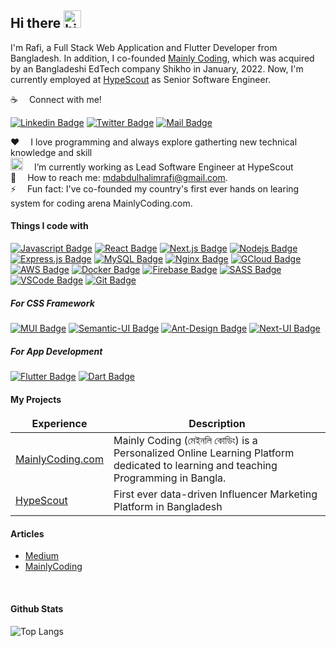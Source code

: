 ## Hi there <img src="https://user-images.githubusercontent.com/1303154/88677602-1635ba80-d120-11ea-84d8-d263ba5fc3c0.gif" width="28px" height="28px" alt="hi"/>

I'm Rafi, a Full Stack Web Application and Flutter Developer from Bangladesh. In addition, I co-founded [Mainly Coding](https://mainlycoding.com), which was acquired by an Bangladeshi EdTech company Shikho in January, 2022. Now, I'm currently employed at [HypeScout](https://www.hypescout.co) as Senior Software Engineer.

:coffee: &emsp;Connect with me! 

[![Linkedin Badge](https://img.shields.io/badge/LinkedIn-0077B5?style=for-the-badge&logo=linkedin&logoColor=white)](https://www.linkedin.com/in/md-abdul-halim-rafi/) [![Twitter Badge](https://img.shields.io/badge/Twitter-1DA1F2?style=for-the-badge&logo=twitter&logoColor=white)](https://twitter.com/AbdulHalimRafi) [![Mail Badge](https://img.shields.io/badge/Gmail-D14836?style=for-the-badge&logo=gmail&logoColor=white)](mailto:mdabdulhalimrafi@gmail.com)


:hearts: &emsp;I love programming and always explore gatherting new technical knowledge and skill <br/>
<img src="https://emojipedia-us.s3.dualstack.us-west-1.amazonaws.com/thumbs/72/facebook/230/man-tipping-hand-type-1-2_1f481-1f3fb-200d-2642-fe0f.png" alt="man hand raise emo" height="20px" /> &emsp;I’m currently working as Lead Software Engineer at HypeScout <br/>
:e-mail: &emsp;How to reach me: mdabdulhalimrafi@gmail.com.<br/>
⚡ &emsp;Fun fact: I've co-founded my country's first ever hands on learing system for coding arena MainlyCoding.com.

#### Things I code with

[![Javascript Badge](https://img.shields.io/badge/-Javascript-F0DB4F?style=for-the-badge&labelColor=black&logo=javascript&logoColor=F0DB4F)](#) [![React Badge](https://img.shields.io/badge/-React-61DBFB?style=for-the-badge&labelColor=black&logo=react&logoColor=61DBFB)](#) [![Next.js Badge](https://img.shields.io/badge/next.js-000000?style=for-the-badge&logo=nextdotjs&logoColor=white)](#) [![Nodejs Badge](https://img.shields.io/badge/-Nodejs-3C873A?style=for-the-badge&labelColor=black&logo=node.js&logoColor=3C873A)](#) [![Express.js Badge](https://img.shields.io/badge/Express.js-000000?style=for-the-badge&logo=express&logoColor=white)](#) [![MySQL Badge](https://img.shields.io/badge/MySQL-FF5252?style=for-the-badge&logo=mysql&logoColor=FF5252&labelColor=FFFFFF)](#) [![Nginx Badge](https://img.shields.io/badge/nginx-41B33E?style=for-the-badge&logo=nginx&logoColor=FFFFFF)](#) [![GCloud Badge](https://img.shields.io/badge/google%20cloud-E34133?style=for-the-badge&logo=googlecloud&logoColor=E34133&labelColor=FFFFFF)](#) [![AWS Badge](https://img.shields.io/badge/-aws-252F3E?style=for-the-badge&labelColor=FF9900&logo=amazon&logoColor=252F3E)](#) [![Docker Badge](https://img.shields.io/badge/DOCKER-52B6FF?style=for-the-badge&logo=docker&logoColor=FFFFFF)](#) [![Firebase Badge](https://img.shields.io/badge/-Firebase-FFCB2B?style=for-the-badge&labelColor=f9f9f9&logo=firebase&logoColor=F5820C)](#) [![SASS Badge](https://img.shields.io/badge/Sass-CC6699?style=for-the-badge&logo=sass&logoColor=white)](#) [![VSCode Badge](https://img.shields.io/badge/Visual_Studio-5C2D91?style=for-the-badge&logo=visual%20studio&logoColor=white)](#) [![Git Badge](https://img.shields.io/badge/Git-F05032?style=for-the-badge&logo=git&logoColor=white)](#)

##### For CSS Framework
[![MUI Badge](https://img.shields.io/badge/mui-0E93E6?style=for-the-badge&logo=mui&logoColor=0E93E6&labelColor=FFFFFF)](#)
[![Semantic-UI Badge](https://img.shields.io/badge/semantic%20ui-35BCB2?style=for-the-badge&logo=semanticui&logoColor=FFFFFF)](#)
[![Ant-Design Badge](https://img.shields.io/badge/ant%20design-1990FF?style=for-the-badge&logo=antdesign&logoColor=FFF&labelColor=F54054)](#)
[![Next-UI Badge](https://img.shields.io/badge/next%20ui-FFF?style=for-the-badge&logo=nextuirg&logoColor=000)](#)

##### For App Development
[![Flutter Badge](https://img.shields.io/badge/flutter-00D1FF?style=for-the-badge&logo=flutter&logoColor=00D1FF&labelColor=FFFFFF)](#)
[![Dart Badge](https://img.shields.io/badge/dart-00B4ED?style=for-the-badge&logo=dart&logoColor=FFFFFF)](#)

#### My Projects

<table>
  <thead align="center">
    <tr border: none;>
      <td><b>Experience</b></td>
      <td><b>Description</b></td>
    </tr>
  </thead>
  <tbody>
    <tr>
      <td><a href="https://mainlycoding.com" target="_blank">MainlyCoding.com</td>
      <td>Mainly Coding (মেইনলি কোডিং) is a Personalized Online Learning Platform dedicated to learning and teaching Programming in Bangla.</td>
    </tr>
    <tr>
      <td><a href="https://www.hypescout.co" target="_blank">HypeScout</a></td>
      <td>First ever data-driven Influencer Marketing Platform in Bangladesh</td>
    </tr>
  </tbody>
</table>

#### Articles

- [Medium](https://mdabdulhalimrafi.medium.com/)
- [MainlyCoding](https://mainlycoding.com/profile/@md-abdul-halim-rafi)


<br >

#### Github Stats

![Top Langs](https://github-readme-stats.vercel.app/api/top-langs/?username=Md-Abdul-Halim-Rafi&layout=compact)


